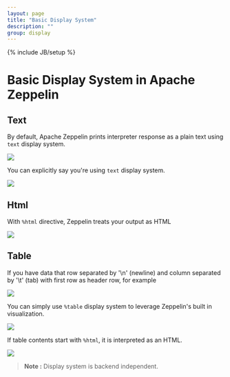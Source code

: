 ```yaml
---
layout: page
title: "Basic Display System"
description: ""
group: display
---
```

<!--
Licensed under the Apache License, Version 2.0 (the "License");
you may not use this file except in compliance with the License.
You may obtain a copy of the License at

http://www.apache.org/licenses/LICENSE-2.0

Unless required by applicable law or agreed to in writing, software
distributed under the License is distributed on an "AS IS" BASIS,
WITHOUT WARRANTIES OR CONDITIONS OF ANY KIND, either express or implied.
See the License for the specific language governing permissions and
limitations under the License.
-->
{% include JB/setup %}

# Basic Display System in Apache Zeppelin

<div id="toc"></div>

## Text

By default, Apache Zeppelin prints interpreter response as a plain text using `text` display system.

<img src="/assets/themes/zeppelin/img/screenshots/display_text.png" />

You can explicitly say you're using `text` display system.

<img src="/assets/themes/zeppelin/img/screenshots/display_text1.png" />

## Html

With `%html` directive, Zeppelin treats your output as HTML

<img src="/assets/themes/zeppelin/img/screenshots/display_html.png" />

## Table

If you have data that row separated by '\n' (newline) and column separated by '\t' (tab) with first row as header row, for example

<img src="/assets/themes/zeppelin/img/screenshots/display_table.png" />

You can simply use `%table` display system to leverage Zeppelin's built in visualization.

<img src="/assets/themes/zeppelin/img/screenshots/display_table1.png" />

If table contents start with `%html`, it is interpreted as an HTML.

<img src="/assets/themes/zeppelin/img/screenshots/display_table_html.png" />

> **Note :** Display system is backend independent.
